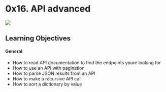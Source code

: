 # 0x16. API advanced
![](https://s3.amazonaws.com/intranet-projects-files/holbertonschool-sysadmin_devops/314/WIxXad8.png)
## Learning Objectives
#### General
- How to read API documentation to find the endpoints youre looking for
- How to use an API with pagination
- How to parse JSON results from an API
- How to make a recursive API call
- How to sort a dictionary by value
